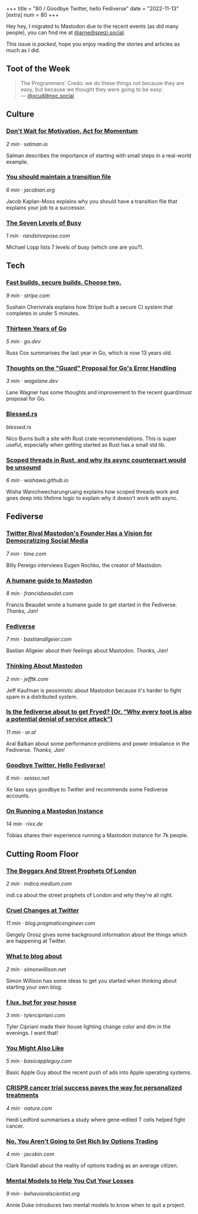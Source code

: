 +++
title = "80 / Goodbye Twitter, hello Fediverse"
date = "2022-11-13"
[extra]
num = 80
+++

Hey hey, I migrated to Mastodon due to the recent events (as did many people),
you can find me at [@arne@spezi.social](https://spezi.social/@arne).

This issue is _packed_, hope you enjoy reading the stories and articles as much
as I did.

## Toot of the Week

> The Programmers’ Credo: we do these things not because they are easy,
> but because we thought they were going to be easy.  
> — [@xcud@noc.social](https://noc.social/@xcud/109310012976407519)

## Culture

### [Don't Wait for Motivation, Act for Momentum](https://click.arne.me?issue=80&url=https://salman.io/blog/momentum-motivation/)

_2 min · salman.io_

Salman describes the importance of starting with small steps in a real-world example.

### [You should maintain a transition file](https://click.arne.me?issue=80&url=https://jacobian.org/2022/nov/9/transition-files/)

_6 min · jacobian.org_

Jacob Kaplan-Moss explains why you should have a transition file that explains your job to a successor.

### [The Seven Levels of Busy](https://click.arne.me?issue=80&url=https://randsinrepose.com/archives/the-seven-levels-of-busy/)

_1 min · randsinrepose.com_

Michael Lopp lists 7 levels of busy (which one are you?).

## Tech

### [Fast builds, secure builds. Choose two.](https://click.arne.me?issue=80&url=https://stripe.com/blog/fast-secure-builds-choose-two)

_9 min · stripe.com_

Sushain Cherivirala explains how Stripe built a secure CI system that completes in under 5 minutes.

### [Thirteen Years of Go](https://click.arne.me?issue=80&url=https://go.dev/blog/13years)

_5 min · go.dev_

Russ Cox summarises the last year in Go, which is now 13 years old.

### [Thoughts on the "Guard" Proposal for Go's Error Handling](https://click.arne.me?issue=80&url=https://wagslane.dev/posts/guard-keyword-error-handling-golang/)

_3 min · wagslane.dev_

Lane Wagner has some thoughts and improvement to the recent guard/must proposal for Go.

### [Blessed.rs](https://click.arne.me?issue=80&url=https://blessed.rs/crates)

_blessed.rs_

Nico Burns built a site with Rust crate recommendations. This is super useful, especially when getting started as Rust has a small std lib.

### [Scoped threads in Rust, and why its async counterpart would be unsound](https://click.arne.me?issue=80&url=https://wishawa.github.io/posts/thread-scoped-async/)

_6 min · wishawa.github.io_

Wisha Wanichwecharungruang explains how scoped threads work and goes deep into lifetime logic to explain why it doesn't work with async.

## Fediverse

### [Twitter Rival Mastodon's Founder Has a Vision for Democratizing Social Media](https://click.arne.me?issue=80&url=https://time.com/6229230/mastodon-eugen-rochko-interview/)

_7 min · time.com_

Billy Pereigo interviews Eugen Rochko, the creator of Mastodon.

### [A humane guide to Mastodon](https://click.arne.me?issue=80&url=https://francisbeaudet.com/a-humane-guide-to-mastodon/)

_8 min · francisbeaudet.com_

Francis Beaudet wrote a humane guide to get started in the Fediverse. _Thanks, Jan!_

### [Fediverse](https://click.arne.me?issue=80&url=https://bastianallgeier.com/notes/fediverse)

_7 min · bastianallgeier.com_

Bastian Allgeier about their feelings about Mastodon. _Thanks, Jan!_

### [Thinking About Mastodon](https://click.arne.me?issue=80&url=https://www.jefftk.com/p/thinking-about-mastodon)

_2 min · jefftk.com_

Jeff Kaufman is pessimistic about Mastodon because it's harder to fight spam in a distributed system.

### [Is the fediverse about to get Fryed? (Or, “Why every toot is also a potential denial of service attack”)](https://click.arne.me?issue=80&url=https://ar.al/2022/11/09/is-the-fediverse-about-to-get-fryed-or-why-every-toot-is-also-a-potential-denial-of-service-attack/)

_11 min · ar.al_

Aral Balkan about some performance problems and power imbalance in the Fediverse. _Thanks, Jan!_

### [Goodbye Twitter, Hello Fediverse!](https://click.arne.me?issue=80&url=https://xeiaso.net/blog/rip-twitter)

_6 min · xeiaso.net_

Xe Iaso says goodbye to Twitter and recommends some Fediverse accounts.

### [On Running a Mastodon Instance](https://click.arne.me?issue=80&url=https://rixx.de/blog/on-running-a-mastodon-instance/)

_14 min · rixx.de_

Tobias shares their experience running a Mastodon instance for 7k people.

## Cutting Room Floor

### [The Beggars And Street Prophets Of London](https://click.arne.me?issue=80&url=https://indica.medium.com/the-beggars-and-street-prophets-of-london-7f0a340ab7a7)

_2 min · indica.medium.com_

indi.ca about the street prophets of London and why they're all right.

### [Cruel Changes at Twitter](https://click.arne.me?issue=80&url=https://blog.pragmaticengineer.com/cruel-changes-at-twitter/)

_11 min · blog.pragmaticengineer.com_

Gergely Orosz gives some background information about the things which are happening at Twitter.

### [What to blog about](https://click.arne.me?issue=80&url=https://simonwillison.net/2022/Nov/6/what-to-blog-about/)

_2 min · simonwillison.net_

Simon Willison has some ideas to get you started when thinking about starting your own blog.

### [f.lux, but for your house](https://click.arne.me?issue=80&url=https://tylercipriani.com/blog/2022/10/17/whole-house-circadian-lighting-with-home-assistant/)

_3 min · tylercipriani.com_

Tyler Cipriani made their house lighting change color and dim in the evenings. I want that!

### [You Might Also Like](https://click.arne.me?issue=80&url=https://basicappleguy.com/basicappleblog/you-might-also-like)

_5 min · basicappleguy.com_

Basic Apple Guy about the recent push of ads into Apple operating systems.

### [CRISPR cancer trial success paves the way for personalized treatments](https://click.arne.me?issue=80&url=https://www.nature.com/articles/d41586-022-03676-7#ref-CR1)

_4 min · nature.com_

Heidi Ledford summarises a study where gene-edited T cells helped fight cancer.

### [No, You Aren’t Going to Get Rich by Options Trading](https://click.arne.me?issue=80&url=https://jacobin.com/2022/11/options-trading-stock-market-inequality)

_4 min · jacobin.com_

Clark Randall about the reality of options trading as an average citizen.

### [Mental Models to Help You Cut Your Losses](https://click.arne.me?issue=80&url=https://behavioralscientist.org/annie-duke-quit-mental-models-to-help-you-cut-your-losses/)

_9 min · behavioralscientist.org_

Annie Duke introduces two mental models to know when to quit a project.
